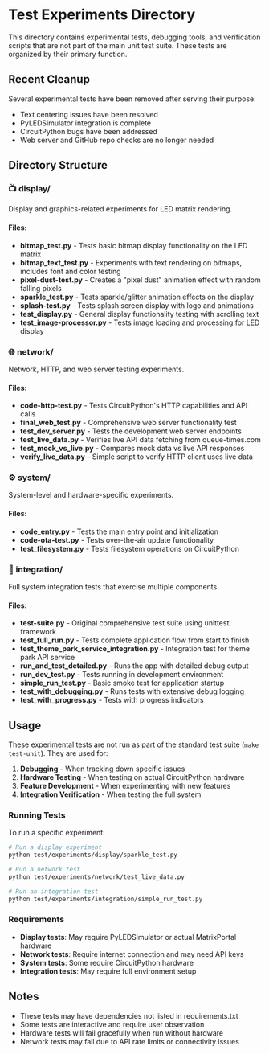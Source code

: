 # Test Experiments Directory

This directory contains experimental tests, debugging tools, and verification scripts that are not part of the main unit test suite. These tests are organized by their primary function.

## Recent Cleanup
Several experimental tests have been removed after serving their purpose:
- Text centering issues have been resolved
- PyLEDSimulator integration is complete
- CircuitPython bugs have been addressed
- Web server and GitHub repo checks are no longer needed

## Directory Structure

### 📺 display/
Display and graphics-related experiments for LED matrix rendering.

#### Files:
- **bitmap_test.py** - Tests basic bitmap display functionality on the LED matrix
- **bitmap_text_test.py** - Experiments with text rendering on bitmaps, includes font and color testing
- **pixel-dust-test.py** - Creates a "pixel dust" animation effect with random falling pixels
- **sparkle_test.py** - Tests sparkle/glitter animation effects on the display
- **splash-test.py** - Tests splash screen display with logo and animations
- **test_display.py** - General display functionality testing with scrolling text
- **test_image-processor.py** - Tests image loading and processing for LED display

### 🌐 network/
Network, HTTP, and web server testing experiments.

#### Files:
- **code-http-test.py** - Tests CircuitPython's HTTP capabilities and API calls
- **final_web_test.py** - Comprehensive web server functionality test
- **test_dev_server.py** - Tests the development web server endpoints
- **test_live_data.py** - Verifies live API data fetching from queue-times.com
- **test_mock_vs_live.py** - Compares mock data vs live API responses
- **verify_live_data.py** - Simple script to verify HTTP client uses live data

### ⚙️ system/
System-level and hardware-specific experiments.

#### Files:
- **code_entry.py** - Tests the main entry point and initialization
- **code-ota-test.py** - Tests over-the-air update functionality
- **test_filesystem.py** - Tests filesystem operations on CircuitPython

### 🔧 integration/
Full system integration tests that exercise multiple components.

#### Files:
- **test-suite.py** - Original comprehensive test suite using unittest framework
- **test_full_run.py** - Tests complete application flow from start to finish
- **test_theme_park_service_integration.py** - Integration test for theme park API service
- **run_and_test_detailed.py** - Runs the app with detailed debug output
- **run_dev_test.py** - Tests running in development environment
- **simple_run_test.py** - Basic smoke test for application startup
- **test_with_debugging.py** - Runs tests with extensive debug logging
- **test_with_progress.py** - Tests with progress indicators

## Usage

These experimental tests are not run as part of the standard test suite (`make test-unit`). They are used for:

1. **Debugging** - When tracking down specific issues
2. **Hardware Testing** - When testing on actual CircuitPython hardware
3. **Feature Development** - When experimenting with new features
4. **Integration Verification** - When testing the full system

### Running Tests

To run a specific experiment:
```bash
# Run a display experiment
python test/experiments/display/sparkle_test.py

# Run a network test
python test/experiments/network/test_live_data.py

# Run an integration test
python test/experiments/integration/simple_run_test.py
```

### Requirements

- **Display tests**: May require PyLEDSimulator or actual MatrixPortal hardware
- **Network tests**: Require internet connection and may need API keys
- **System tests**: Some require CircuitPython hardware
- **Integration tests**: May require full environment setup

## Notes

- These tests may have dependencies not listed in requirements.txt
- Some tests are interactive and require user observation
- Hardware tests will fail gracefully when run without hardware
- Network tests may fail due to API rate limits or connectivity issues